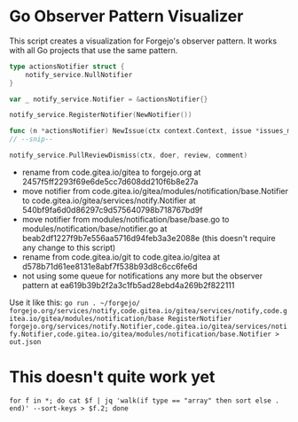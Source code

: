# Go Observer Pattern Visualizer

This script creates a visualization for Forgejo's observer pattern.
It works with all Go projects that use the same pattern.

```go
type actionsNotifier struct {
	notify_service.NullNotifier
}

var _ notify_service.Notifier = &actionsNotifier{}
```

```go
notify_service.RegisterNotifier(NewNotifier())
```

```go
func (n *actionsNotifier) NewIssue(ctx context.Context, issue *issues_model.Issue, _ []*user_model.User) {
// --snip--
```

```go
notify_service.PullReviewDismiss(ctx, doer, review, comment)
```

- rename from code.gitea.io/gitea to forgejo.org at 2457f5ff2293f69e6de5cc7d608dd210f6b8e27a
- move notifier from code.gitea.io/gitea/modules/notification/base.Notifier to code.gitea.io/gitea/services/notify.Notifier at 540bf9fa6d0d86297c9d575640798b718767bd9f
- move notifier from modules/notification/base/base.go to modules/notification/base/notifier.go at beab2df1227f9b7e556aa5716d94feb3a3e2088e (this doesn't require any change to this script)
- rename from code.gitea.io/git to code.gitea.io/gitea at d578b71d61ee8131e8abf7f538b93d8c6cc6fe6d
- not using some queue for notifications any more but the observer pattern at ea619b39b2f2a3c1fb5ad28ebd4a269b2f822111

Use it like this: `go run . ~/forgejo/ forgejo.org/services/notify,code.gitea.io/gitea/services/notify,code.gitea.io/gitea/modules/notification/base RegisterNotifier forgejo.org/services/notify.Notifier,code.gitea.io/gitea/services/notify.Notifier,code.gitea.io/gitea/modules/notification/base.Notifier > out.json`

# This doesn't quite work yet
`for f in *; do cat $f | jq 'walk(if type == "array" then sort else . end)' --sort-keys > $f.2; done`
